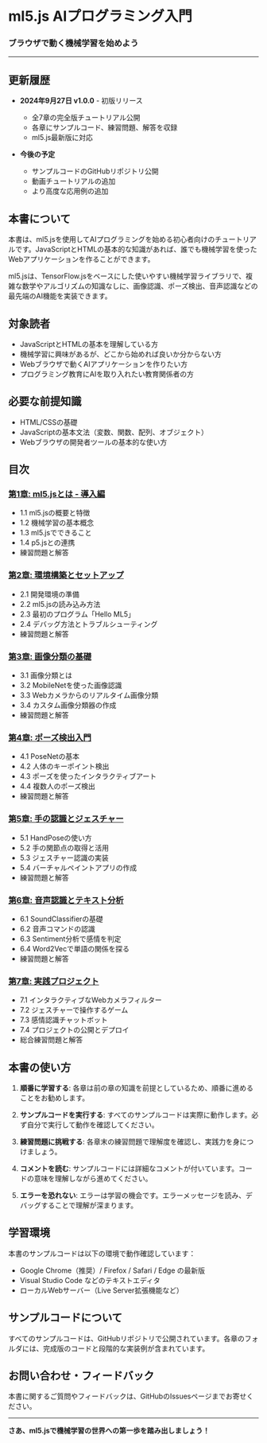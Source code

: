 # ml5.js AIプログラミング入門
### ブラウザで動く機械学習を始めよう

---

## 更新履歴

- **2024年9月27日 v1.0.0** - 初版リリース
  - 全7章の完全版チュートリアル公開
  - 各章にサンプルコード、練習問題、解答を収録
  - ml5.js最新版に対応

- **今後の予定**
  - サンプルコードのGitHubリポジトリ公開
  - 動画チュートリアルの追加
  - より高度な応用例の追加

## 本書について

本書は、ml5.jsを使用してAIプログラミングを始める初心者向けのチュートリアルです。JavaScriptとHTMLの基本的な知識があれば、誰でも機械学習を使ったWebアプリケーションを作ることができます。

ml5.jsは、TensorFlow.jsをベースにした使いやすい機械学習ライブラリで、複雑な数学やアルゴリズムの知識なしに、画像認識、ポーズ検出、音声認識などの最先端のAI機能を実装できます。

## 対象読者

- JavaScriptとHTMLの基本を理解している方
- 機械学習に興味があるが、どこから始めれば良いか分からない方
- Webブラウザで動くAIアプリケーションを作りたい方
- プログラミング教育にAIを取り入れたい教育関係者の方

## 必要な前提知識

- HTML/CSSの基礎
- JavaScriptの基本文法（変数、関数、配列、オブジェクト）
- Webブラウザの開発者ツールの基本的な使い方

## 目次

### [第1章: ml5.jsとは - 導入編](chapter01-introduction.md)
- 1.1 ml5.jsの概要と特徴
- 1.2 機械学習の基本概念
- 1.3 ml5.jsでできること
- 1.4 p5.jsとの連携
- 練習問題と解答

### [第2章: 環境構築とセットアップ](chapter02-setup.md)
- 2.1 開発環境の準備
- 2.2 ml5.jsの読み込み方法
- 2.3 最初のプログラム「Hello ML5」
- 2.4 デバッグ方法とトラブルシューティング
- 練習問題と解答

### [第3章: 画像分類の基礎](chapter03-image-classification.md)
- 3.1 画像分類とは
- 3.2 MobileNetを使った画像認識
- 3.3 Webカメラからのリアルタイム画像分類
- 3.4 カスタム画像分類器の作成
- 練習問題と解答

### [第4章: ポーズ検出入門](chapter04-pose-detection.md)
- 4.1 PoseNetの基本
- 4.2 人体のキーポイント検出
- 4.3 ポーズを使ったインタラクティブアート
- 4.4 複数人のポーズ検出
- 練習問題と解答

### [第5章: 手の認識とジェスチャー](chapter05-hand-recognition.md)
- 5.1 HandPoseの使い方
- 5.2 手の関節点の取得と活用
- 5.3 ジェスチャー認識の実装
- 5.4 バーチャルペイントアプリの作成
- 練習問題と解答

### [第6章: 音声認識とテキスト分析](chapter06-sound-text.md)
- 6.1 SoundClassifierの基礎
- 6.2 音声コマンドの認識
- 6.3 Sentiment分析で感情を判定
- 6.4 Word2Vecで単語の関係を探る
- 練習問題と解答

### [第7章: 実践プロジェクト](chapter07-projects.md)
- 7.1 インタラクティブなWebカメラフィルター
- 7.2 ジェスチャーで操作するゲーム
- 7.3 感情認識チャットボット
- 7.4 プロジェクトの公開とデプロイ
- 総合練習問題と解答

## 本書の使い方

1. **順番に学習する**: 各章は前の章の知識を前提としているため、順番に進めることをお勧めします。

2. **サンプルコードを実行する**: すべてのサンプルコードは実際に動作します。必ず自分で実行して動作を確認してください。

3. **練習問題に挑戦する**: 各章末の練習問題で理解度を確認し、実践力を身につけましょう。

4. **コメントを読む**: サンプルコードには詳細なコメントが付いています。コードの意味を理解しながら進めてください。

5. **エラーを恐れない**: エラーは学習の機会です。エラーメッセージを読み、デバッグすることで理解が深まります。

## 学習環境

本書のサンプルコードは以下の環境で動作確認しています：

- Google Chrome（推奨）/ Firefox / Safari / Edge の最新版
- Visual Studio Code などのテキストエディタ
- ローカルWebサーバー（Live Server拡張機能など）

## サンプルコードについて

すべてのサンプルコードは、GitHubリポジトリで公開されています。各章のフォルダには、完成版のコードと段階的な実装例が含まれています。

## お問い合わせ・フィードバック

本書に関するご質問やフィードバックは、GitHubのIssuesページまでお寄せください。

---

**さあ、ml5.jsで機械学習の世界への第一歩を踏み出しましょう！**